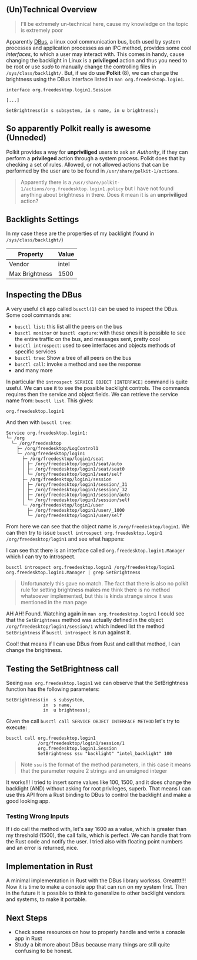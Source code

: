 ## (Un)Technical Overview
> I'll be extremely un-technical here, cause my knowledge on the topic is extremely poor

Apparently [DBus](https://freedesktop.org/wiki/Software/dbus/), a linux cool communication bus, both used by system processes and application processes as an IPC method, provides some cool *interfaces*, to which a user may interact with. This comes in handy, cause
changing the backlight in Linux is a **privileged** action and thus you need to be root or use *sudo* to manually change the controlling 
files in `/sys/class/backlight/`. But, if we do use **Polkit** (8), we can change the brightness using the DBus interface listed in ```man org.freedesktop.login1```.

```
interface org.freedesktop.login1.Session

[...]

SetBrightness(in s subsystem, in s name, in u brightness);
```

## So apparently Polkit really is awesome (Unneded)
Polkit provides a way for **unpriviliged** users to ask an *Authority*, if they can perform a **privileged** action through a system process.
Polkit does that by checking a set of rules. Allowed, or not allowed actions that can be performed by the user are to be found in 
`/usr/share/polkit-1/actions`.

> Apparently there is a ```/usr/share/polkit-1/actions/org.freedesktop.login1.policy``` but I have
> not found anything about brightness in there. Does it mean it is an **unpriviliged** action?


## Backlights Settings
In my case these are the properties of my backlight (found in `/sys/class/backlight/`)

| Property | Value |
| -------- | ----- |
| Vendor | intel |
| Max Brightness | 1500 |

## Inspecting the DBus

A very useful cli app called `busctl(1)` can be used to inspect the DBus. Some cool commands are:

- ```busctl list```: this list all the peers on the bus
- ```busctl monitor``` or ```busctl capture```: with these ones it is possible to see the entire traffic on the bus, and messages sent, pretty cool
- ```busctl introspect```: used to see interfaces and objects methods of specific services
- ```busctl tree```: Show a tree of all peers on the bus
- ```busctl call```: invoke a method and see the response
- and many more

In particular the `introspect SERVICE OBJECT [INTERFACE]` command is quite useful. We can use it to see the possible backlight controls.
The commands requires then the service and object fields. We can retrieve the service name from:
`busctl list`.
This gives:
```
org.freedesktop.login1
```
And then with `busctl tree`:
```
Service org.freedesktop.login1:
└─ /org
  └─ /org/freedesktop
    ├─ /org/freedesktop/LogControl1
    └─ /org/freedesktop/login1
      ├─ /org/freedesktop/login1/seat
      │ ├─ /org/freedesktop/login1/seat/auto
      │ ├─ /org/freedesktop/login1/seat/seat0
      │ └─ /org/freedesktop/login1/seat/self
      ├─ /org/freedesktop/login1/session
      │ ├─ /org/freedesktop/login1/session/_31
      │ ├─ /org/freedesktop/login1/session/_32
      │ ├─ /org/freedesktop/login1/session/auto
      │ └─ /org/freedesktop/login1/session/self
      └─ /org/freedesktop/login1/user
        ├─ /org/freedesktop/login1/user/_1000
        └─ /org/freedesktop/login1/user/self
```

From here we can see that the object name is `/org/freedesktop/login1`.
We can then try to issue `busctl introspect org.freedesktop.login1 /org/freedesktop/login1` and see what happens:

I can see that there is an interface called ```org.freedesktop.login1.Manager``` which I can try to
introspect.

```
busctl introspect org.freedesktop.login1 /org/freedesktop/login1 org.freedesktop.login1.Manager | grep SetBrightness
```

> Unfortunately this gave no match. The fact that there is also no polkit rule for setting brightness
> makes me think there is no method whatsoever implemented, but this is kinda strange since it was
> mentioned in the man page

AH AH! Found. Watching again in `man org.freedesktop.login1` I could see that the
`SetBrightness` method was actually defined in the object `/org/freedesktop/login1/session/1`
which indeed list the method `SetBrightness` if `busctl introspect` is run against it.

Cool! that means if I can use DBus from Rust and call that method, I can change the
brightness.

## Testing the SetBrightness call
Seeing `man org.freedesktop.login1` we can observe that the SetBrightness function has the following parameters:
```
SetBrightness(in  s subsystem,
              in  s name,
              in  u brightness);
```
Given the call `busctl call SERVICE OBJECT INTERFACE METHOD` let's try to execute:
```
busctl call org.freedesktop.login1 
            /org/freedesktop/login1/session/1
            org.freedesktop.login1.Session 
            SetBrightness ssu "backlight" "intel_backlight" 100
```
> Note `ssu` is the format of the method parameters, in this case it means that the parameter require 2 strings and an unsigned integer

It works!!! I tried to insert some values like 100, 1500, and it does change the backlight (AND) without asking for root privileges, superb.
That means I can use this API from a Rust binding to DBus to control the backlight and make a good looking app.

### Testing Wrong Inputs
If i do call the method with, let's say 1600 as a value, which is greater than my threshold (1500), the call fails, which is perfect. 
We can handle that from the Rust code and notify the user. I tried also with floating point numbers and an error is returned, nice.

## Implementation in Rust
A minimal implementation in Rust with the DBus library worksss. Greatttt!!!
Now it is time to make a console app that can run on my system first. Then in the future it is possible
to think to generalize to other backlight vendors and systems, to make it portable.

## Next Steps
- Check some resources on how to properly handle and write a console app in Rust
- Study a bit more about DBus because many things are still quite confusing to be honest.
